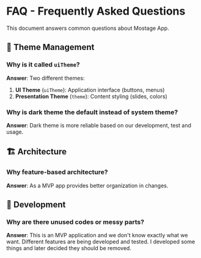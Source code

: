 # FAQ - Frequently Asked Questions

This document answers common questions about Mostage App.

## 🎨 **Theme Management**

### Why is it called `uiTheme`?

**Answer**: Two different themes:

1. **UI Theme** (`uiTheme`): Application interface (buttons, menus)
2. **Presentation Theme** (`theme`): Content styling (slides, colors)

### Why is dark theme the default instead of system theme?

**Answer**: Dark theme is more reliable based on our development, test and usage.

## 🏗️ **Architecture**

### Why feature-based architecture?

**Answer**: As a MVP app provides better organization in changes.

## 🔧 **Development**

### Why are there unused codes or messy parts?

**Answer**: This is an MVP application and we don't know exactly what we want. Different features are being developed and tested. I developed some things and later decided they should be removed.
